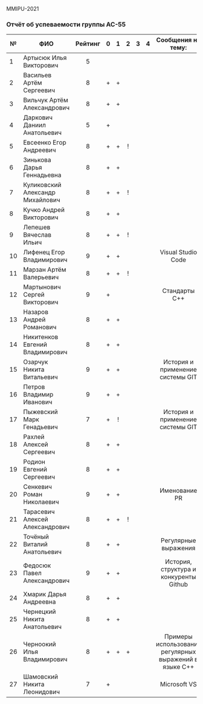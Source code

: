 MMIPU-2021
### Отчёт об успеваемости группы АС-55

|№ |  ФИО                              | Рейтинг | 0 | 1 | 2 | 3 | 4 | Сообщения на тему:|
|--|-----------------------------------|:-------:|:-:|:-:|:-:|:-:|:-:|:----------:|
|1 | Артысюк Илья Викторович           |5        |   |   |   |   |   |            |
|2 | Васильев Артём Сергеевич          |8        | + | + |   |   |   |            |
|3 | Вильчук Артём Александрович       |8        | + | + |   |   |   |            |
|4 | Даркович Даниил Анатольевич       |5        | + |   |   |   |   |            |
|5 | Евсеенко Егор Андреевич           |8        | + | + | ! |   |   |            |
|6 | Зинькова Дарья Геннадьевна        |8        | + | + |   |   |   |            |
|7 | Куликовский Александр Михайлович  |8        | + | + | ! |   |   |            |
|8 | Кучко Андрей Викторович           |8        | + | + |   |   |   |            |
|9 | Лепешев Вячеслав Ильич            |8        | + | + | ! |   |   |            |
|10| Лифенец Егор Владимирович         |9        | + | + |   |   |   | Visual Studio Code|
|11| Марзан Артём Валерьевич           |8        | + | + | ! |   |   |            |
|12| Мартынович Сергей Викторович      |9        | + |   |   |   |   | Стандарты С++|
|13| Назаров Андрей Романович          |8        | + | + |   |   |   |            |
|14| Никитенков Евгений Владимирович   |8        | + | + |   |   |   |            |
|15| Озарчук Никита Витальевич         |9        | + | + |   |   |   | История и применение системы GIT|
|16| Петров Владимир Иванович          |9        | + | + |   |   |   |            |
|17| Пыжевский Марк Генадьевич         |7        | + | ! |   |   |   | История и применение системы GIT|
|18| Рахлей Алексей Сергеевич          |8        | + | + |   |   |   |            |
|19| Родион Евгений Сергеевич          |8        | + | + |   |   |   |            |
|20| Сенкевич Роман Николаевич         |9        | + | + |   |   |   | Именование PR |
|21| Тарасевич Алексей Александрович   |8        | + | + | ! |   |   |            |
|22| Точёный Виталий Анатольевич       |8        | + | + |   |   |   |Регулярные выражения|
|23| Федосюк Павел Александрович       |9        | + | + |   |   |   |История, структура и конкуренты Github|
|24| Хмарик Дарья Андреевна            |8        | + | + |   |   |   |            |
|25| Чернецкий Никита Анатольевич      |8        | + | + |   |   |   |            |
|26| Черноокий Илья Владимирович       |8        | + | + | + |   |   |Примеры использования регулярных выражений в языке С++|
|27| Шамовский Никита Леонидович       |7        | + |   |   |   |   |Microsoft VS|

